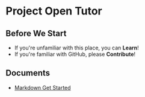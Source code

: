 # Project Open Tutor

## Before We Start

- If you're unfamiliar with this place, you can **Learn**!
- If you're familiar with GitHub, please **Contribute**!

## Documents

- [Markdown Get Started](howto-markdown/markdown_getstarted.md)